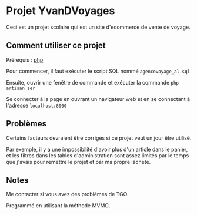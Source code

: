 # Projet YvanDVoyages

Ceci est un projet scolaire qui est un site d'ecommerce de vente de voyage.

## Comment utiliser ce projet

Prérequis : [php](https://www.php.net/manual/en/install.php)

Pour commencer, il faut exécuter le script SQL nommé `agencevoyage_al.sql`

Ensuite, ouvrir une fenêtre de commande et exécuter la commande `php artisan ser`

Se connecter à la page en ouvrant un navigateur web et en se connectant à l'adresse `localhost:8000`

## Problèmes

Certains facteurs devraient être corrigés si ce projet veut un jour être utilisé.

Par exemple, il y a une impossibilité d'avoir plus d'un article dans le panier, et les filtres dans les tables d'administration sont assez limités par le temps que j'avais pour remettre le projet et par ma propre lâcheté.


## Notes

Me contacter si vous avez des problèmes de TGO.

Programmé en utilisant la méthode MVMC.